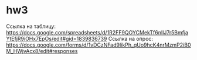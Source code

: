 # hw3

Ссылка на таблицу:
<https://docs.google.com/spreadsheets/d/1R2FF9QOYCMekTf6nIlJ7r5BmfjaYtEfjR9iOHx7EpOs/edit#gid=1839836739>
Ссылка на опрос: 
<https://docs.google.com/forms/d/1vDCzNFad9IikPh_qUo9hcK4nrMzmP2iB0M_HWjvAcx8/edit#responses>
